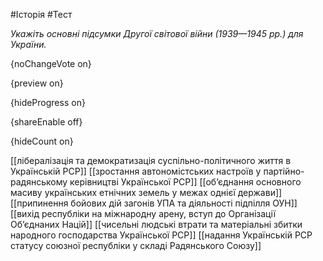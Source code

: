 #Історія #Тест

*Укажіть основні підсумки Другої світової війни (1939—1945 рр.) для України.*

{noChangeVote on}

{preview on}

{hideProgress on}

{shareEnable off}

{hideCount on}

[[лібералізація та демократизація суспільно-політичного життя в Українській РСР]]
[[зростання автономістських настроїв у партійно-радянському керівництві Української РСР]]
[[об’єднання основного масиву українських етнічних земель у межах однієї держави]]
[[припинення бойових дій загонів УПА та діяльності підпілля ОУН]]
[[вихід республіки на міжнародну арену, вступ до Організації Об’єднаних Націй]]
[[чисельні людські втрати та матеріальні збитки народного господарства Української РСР]]
[[надання Українській РСР статусу союзної республіки у складі Радянського Союзу]]
